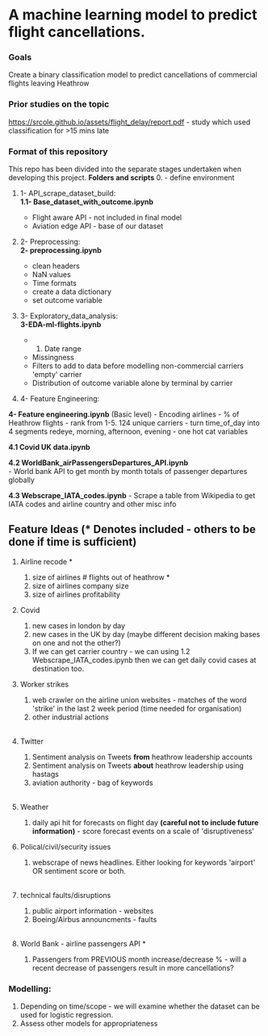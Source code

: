 # A machine learning model to predict flight cancellations.

### Goals
Create a binary classification model to predict cancellations of commercial flights leaving Heathrow

### Prior studies on the topic
https://srcole.github.io/assets/flight_delay/report.pdf - study which used classification for >15 mins late

### Format of this repository
This repo has been divided into the separate stages undertaken when developing this project.
__Folders and scripts__
0. - define environment

1. 1- API_scrape_dataset_build:   
__1.1- Base_dataset_with_outcome.ipynb__
    - Flight aware API - not included in final model
    - Aviation edge API - base of our dataset

2. 2- Preprocessing:  
__2- preprocessing.ipynb__
    - clean headers
    - NaN values
    - Time formats
    - create a data dictionary
    - set outcome variable

3. 3- Exploratory_data_analysis:  
__3-EDA-ml-flights.ipynb__
    - 1. Date range
    - Missingness
    - Filters to add to data before modelling
        non-commercial carriers
        'empty' carrier
    - Distribution of outcome variable
        alone
        by terminal
        by carrier
4. 4- Feature Engineering:  

__4- Feature engineering.ipynb__ (Basic level)
    - Encoding airlines - % of Heathrow flights - rank from 1-5. 124 unique carriers
    - turn time_of_day into 4 segments redeye, morning, afternoon, evening
    - one hot cat variables  

__4.1 Covid UK data.ipynb__  

__4.2 WorldBank_airPassengersDepartures_API.ipynb__  
    - World bank API to get month by month totals of passenger departures globally  

__4.3 Webscrape_IATA_codes.ipynb__
    - Scrape a table from Wikipedia to get IATA codes and airline country and other misc info

## Feature Ideas (* Denotes included - others to be done if time is sufficient)

1. Airline recode *
    1. size of airlines # flights out of heathrow *  
    2. size of airlines company size  
    3. size of airlines profitability  
    
    
2. Covid
    1. new cases in london by day
    2. new cases in the UK by day (maybe different decision making bases on one and not the other?)  
    3. If we can get carrier country - we can using 1.2 Webscrape_IATA_codes.ipynb then we can get daily covid cases at destination too.
​
​
​
3. Worker strikes
    1. web crawler on the airline union websites - matches of the word 'strike' in the last 2 week period (time needed for organisation)   
    2. other industrial actions  
​
​
4. Twitter
    1. Sentiment analysis on Tweets __from__ heathrow leadership accounts  
    2. Sentiment analysis on Tweets __about__ heathrow leadership using hastags  
    3. aviation authority - bag of keywords  
​
​
5. Weather
    1. daily api hit for forecasts on flight day __(careful not to include future information)__ - score forecast events on a scale of 'disruptiveness' 
​
​
6. Polical/civil/security issues
    1. webscrape of news headlines. Either looking for keywords 'airport' OR sentiment score or both.  
​
​
7. technical faults/disruptions
    1. public airport information - websites  
    2. Boeing/Airbus announcments - faults  
​
​
8. World Bank - airline passengers API *
    1. Passengers from PREVIOUS month increase/decrease % - will a recent decrease of passengers result in more cancellations?


### Modelling:
1. Depending on time/scope - we will examine whether the dataset can be used for logistic regression. 
2. Assess other models for appropriateness
